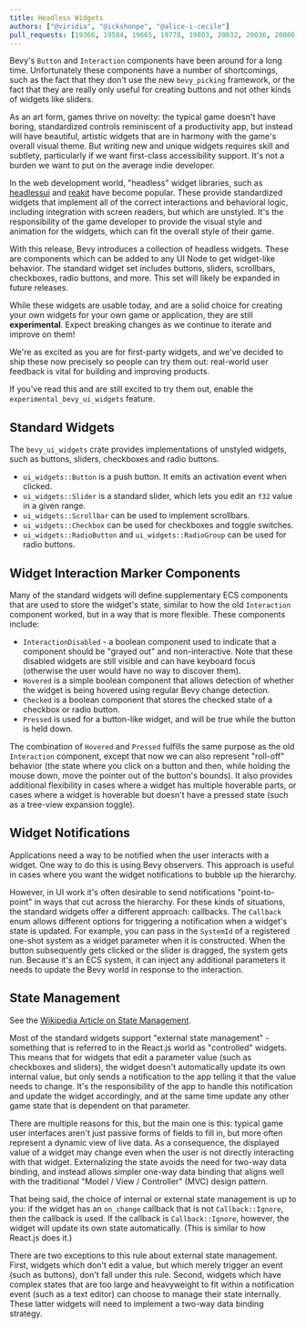 ```yaml
---
title: Headless Widgets
authors: ["@viridia", "@ickshonpe", "@alice-i-cecile"]
pull_requests: [19366, 19584, 19665, 19778, 19803, 20032, 20036, 20086, 20944]
---
```


Bevy's `Button` and `Interaction` components have been around for a long time. Unfortunately
these components have a number of shortcomings, such as the fact that they don't use the new
`bevy_picking` framework, or the fact that they are really only useful for creating buttons
and not other kinds of widgets like sliders.

As an art form, games thrive on novelty: the typical game doesn't have boring, standardized controls
reminiscent of a productivity app, but instead will have beautiful, artistic widgets that are
in harmony with the game's overall visual theme. But writing new and unique widgets requires
skill and subtlety, particularly if we want first-class accessibility support. It's not a burden we
want to put on the average indie developer.

In the web development world, "headless" widget libraries, such as
[headlessui](https://headlessui.com/) and [reakit](https://reakit.io/) have become popular. These
provide standardized widgets that implement all of the correct interactions and behavioral logic,
including integration with screen readers, but which are unstyled. It's the responsibility of the
game developer to provide the visual style and animation for the widgets, which can fit the overall
style of their game.

With this release, Bevy introduces a collection of headless widgets. These are components
which can be added to any UI Node to get widget-like behavior. The standard widget set includes buttons,
sliders, scrollbars, checkboxes, radio buttons, and more. This set will likely be expanded in
future releases.

While these widgets are usable today, and are a solid choice for creating your own widgets for your
own game or application, they are still **experimental**.
Expect breaking changes as we continue to iterate and improve on them!

We're as excited as you are for first-party widgets,
and we've decided to ship these now precisely so people can try them out:
real-world user feedback is vital for building and improving products.

If you've read this and are still excited to try them out, enable the `experimental_bevy_ui_widgets` feature.

## Standard Widgets

The `bevy_ui_widgets` crate provides implementations of unstyled widgets, such as buttons,
sliders, checkboxes and radio buttons.

- `ui_widgets::Button` is a push button. It emits an activation event when clicked.
- `ui_widgets::Slider` is a standard slider, which lets you edit an `f32` value in a given range.
- `ui_widgets::Scrollbar` can be used to implement scrollbars.
- `ui_widgets::Checkbox` can be used for checkboxes and toggle switches.
- `ui_widgets::RadioButton` and `ui_widgets::RadioGroup` can be used for radio buttons.

## Widget Interaction Marker Components

Many of the standard widgets will define supplementary ECS components that are used to store the widget's
state, similar to how the old `Interaction` component worked, but in a way that is more flexible.
These components include:

- `InteractionDisabled` - a boolean component used to indicate that a component should be
  "grayed out" and non-interactive. Note that these disabled widgets are still visible and can
  have keyboard focus (otherwise the user would have no way to discover them).
- `Hovered` is a simple boolean component that allows detection of whether the widget is being
  hovered using regular Bevy change detection.
- `Checked` is a boolean component that stores the checked state of a checkbox or radio button.
- `Pressed` is used for a button-like widget, and will be true while the button is held down.

The combination of `Hovered` and `Pressed` fulfills the same purpose as the old
`Interaction` component, except that now we can also represent "roll-off" behavior (the state where
you click on a button and then, while holding the mouse down, move the pointer out of the button's
bounds). It also provides additional flexibility in cases where a widget has multiple hoverable
parts, or cases where a widget is hoverable but doesn't have a pressed state (such as a tree-view
expansion toggle).

## Widget Notifications

Applications need a way to be notified when the user interacts with a widget. One way to do this
is using Bevy observers. This approach is useful in cases where you want the widget notifications
to bubble up the hierarchy.

However, in UI work it's often desirable to send notifications "point-to-point" in ways that cut
across the hierarchy. For these kinds of situations, the standard widgets offer a different
approach: callbacks. The `Callback` enum allows different options for triggering a notification
when a widget's state is updated. For example, you can pass in the `SystemId` of a registered
one-shot system as a widget parameter when it is constructed. When the button subsequently
gets clicked or the slider is dragged, the system gets run. Because it's an ECS system, it can
inject any additional parameters it needs to update the Bevy world in response to the interaction.

## State Management

See the [Wikipedia Article on State Management](https://en.wikipedia.org/wiki/State_management).

Most of the standard widgets support "external state management" - something that is referred to in the
React.js world as "controlled" widgets. This means that for widgets that edit a parameter value
(such as checkboxes and sliders), the widget doesn't automatically update its own internal value,
but only sends a notification to the app telling it that the value needs to change. It's the
responsibility of the app to handle this notification and update the widget accordingly, and at the
same time update any other game state that is dependent on that parameter.

There are multiple reasons for this, but the main one is this: typical game user interfaces aren't
just passive forms of fields to fill in, but more often represent a dynamic view of live data. As a
consequence, the displayed value of a widget may change even when the user is not directly
interacting with that widget. Externalizing the state avoids the need for two-way data binding, and
instead allows simpler one-way data binding that aligns well with the traditional "Model / View /
Controller" (MVC) design pattern.

That being said, the choice of internal or external state management is up to you: if the widget has
an `on_change` callback that is not `Callback::Ignore`, then the callback is used. If the callback
is `Callback::Ignore`, however, the widget will update its own state automatically. (This is similar
to how React.js does it.)

There are two exceptions to this rule about external state management. First, widgets which don't
edit a value, but which merely trigger an event (such as buttons), don't fall under this rule.
Second, widgets which have complex states that are too large and heavyweight to fit within a
notification event (such as a text editor) can choose to manage their state internally. These latter
widgets will need to implement a two-way data binding strategy.
